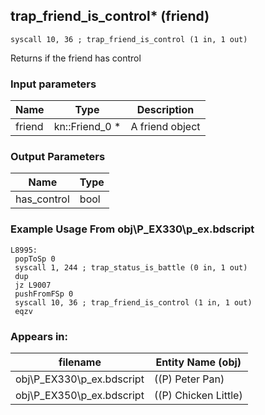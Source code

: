 ## trap_friend_is_control* (friend)

`syscall 10, 36 ; trap_friend_is_control (1 in, 1 out)`

Returns if the friend has control

### Input parameters
| Name | Type | Description
|------|------|------------
| friend   | kn::Friend_0 *   | A friend object


### Output Parameters
| Name | Type
|------|-----
| has_control   | bool   
### Example Usage From obj\P_EX330\p_ex.bdscript
```plaintext
L8995:
 popToSp 0
 syscall 1, 244 ; trap_status_is_battle (0 in, 1 out)
 dup 
 jz L9007
 pushFromFSp 0
 syscall 10, 36 ; trap_friend_is_control (1 in, 1 out)
 eqzv
```


### Appears in:
| filename | Entity Name (obj)
|----------|-------------
| obj\P_EX330\p_ex.bdscript       | ((P) Peter Pan)          
| obj\P_EX350\p_ex.bdscript       | ((P) Chicken Little)          



